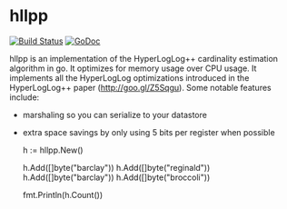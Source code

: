 # hllpp

[![Build Status](https://travis-ci.org/retailnext/hllpp.svg)](https://travis-ci.org/retailnext/hllpp) [![GoDoc](https://godoc.org/github.com/retailnext/hllpp?status.svg)](https://godoc.org/github.com/retailnext/hllpp)

hllpp is an implementation of the HyperLogLog++ cardinality estimation algorithm in go. It optimizes for memory usage over CPU usage. It implements all the HyperLogLog optimizations introduced in the HyperLogLog++ paper (http://goo.gl/Z5Sqgu). Some notable features include:
* marshaling so you can serialize to your datastore
* extra space savings by only using 5 bits per register when possible

    h := hllpp.New()

    h.Add([]byte("barclay"))
    h.Add([]byte("reginald"))
    h.Add([]byte("barclay"))
    h.Add([]byte("broccoli"))

    fmt.Println(h.Count())
